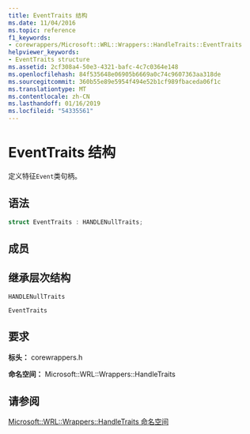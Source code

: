 ```yaml
---
title: EventTraits 结构
ms.date: 11/04/2016
ms.topic: reference
f1_keywords:
- corewrappers/Microsoft::WRL::Wrappers::HandleTraits::EventTraits
helpviewer_keywords:
- EventTraits structure
ms.assetid: 2cf308a4-50e3-4321-bafc-4c7c0364e148
ms.openlocfilehash: 84f535648e06905b6669a0c74c9607363aa318de
ms.sourcegitcommit: 360b55e89e5954f494e52b1cf989fbaceda06f1c
ms.translationtype: MT
ms.contentlocale: zh-CN
ms.lasthandoff: 01/16/2019
ms.locfileid: "54335561"
---
```

# <a name="eventtraits-structure"></a>EventTraits 结构

定义特征`Event`类句柄。

## <a name="syntax"></a>语法

```cpp
struct EventTraits : HANDLENullTraits;
```

## <a name="members"></a>成员

## <a name="inheritance-hierarchy"></a>继承层次结构

`HANDLENullTraits`

`EventTraits`

## <a name="requirements"></a>要求

**标头：** corewrappers.h

**命名空间：** Microsoft::WRL::Wrappers::HandleTraits

## <a name="see-also"></a>请参阅

[Microsoft::WRL::Wrappers::HandleTraits 命名空间](microsoft-wrl-wrappers-handletraits-namespace.md)